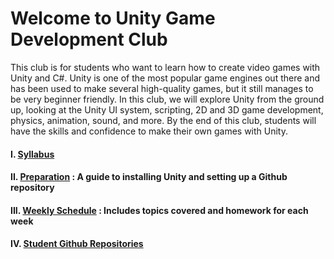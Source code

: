 # Welcome to Unity Game Development Club 

This club is for students who want to learn how to create video games with Unity and C#. Unity is one of the most popular game engines out there and has been used to make several high-quality games, but it still manages to be very beginner friendly. In this club, we will explore Unity from the ground up, looking at the Unity UI system, scripting, 2D and 3D game development, physics, animation, sound, and more. By the end of this club, students will have the skills and confidence to make their own games with Unity. 

#### I. [Syllabus](https://github.com/pangnasun/GameDevelopmentClub/blob/main/PangnaSun_Syllabus%20for%20Unity%20Game%20Development%20Club.pdf)

#### II. [Preparation](prep.md) : A guide to installing Unity and setting up a Github repository

#### III. [Weekly Schedule](schedule.md) : Includes topics covered and homework for each week
#### IV. [Student Github Repositories](StudentsRepo.md)
